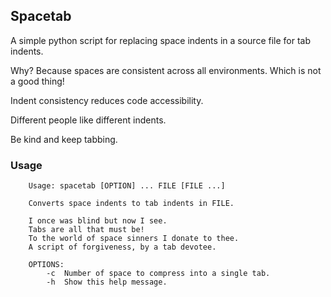 ## Spacetab

A simple python script for replacing space indents in a source file for tab indents.

Why? Because spaces are consistent across all environments. Which is not a good thing!

Indent consistency reduces code accessibility.

Different people like different indents.

Be kind and keep tabbing.

### Usage

```
	Usage: spacetab [OPTION] ... FILE [FILE ...]

	Converts space indents to tab indents in FILE.

	I once was blind but now I see.
	Tabs are all that must be!
	To the world of space sinners I donate to thee.
	A script of forgiveness, by a tab devotee.

	OPTIONS:
		-c	Number of space to compress into a single tab.
		-h	Show this help message.
```